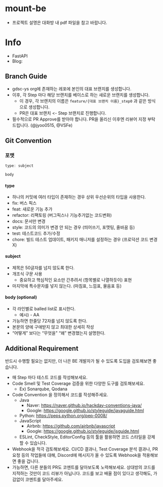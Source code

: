 # mount-be

- 프로젝트 설명은 대화방 내 pdf 파일을 참고 바랍니다.

# Info
- FastAPI
- Blog: 

## Branch Guide

- gdsc-ys org에 존재하는 레포에 본인의 대표 브랜치를 생성합니다.
- 이후, 각 Step 마다 해당 브랜치를 베이스로 하는 새로운 브랜치를 생성합니다.
  - 이 경우, 각 브랜치의 이름은 `feature/{대표 브랜치 이름}_step0` 과 같은 방식으로 생성합니다.
  - PR은 대표 브랜치 <- Step 브랜치로 진행합니다.
- 필수적으로 PR Approve를 받아야 합니다. PR을 올리신 이후엔 리뷰어 지정 부탁드립니다. (@jyoo0515, @VSFe) 

## Git Convention

### 포맷

```jsx
type: subject

body
```

#### type

- 하나의 커밋에 여러 타입이 존재하는 경우 상위 우선순위의 타입을 사용한다.
- fix: 버스 픽스
- feat: 새로운 기능 추가
- refactor: 리팩토링 (버그픽스나 기능추가없는 코드변화)
- docs: 문서만 변경
- style: 코드의 의미가 변경 안 되는 경우 (띄어쓰기, 포맷팅, 줄바꿈 등)
- test: 테스트코드 추가/수정
- chore: 빌드 테스트 업데이트, 패키지 매니저를 설정하는 경우 (프로덕션 코드 변경 X)

#### subject

- 제목은 50글자를 넘지 않도록 한다.
- 개조식 구문 사용
  - 중요하고 핵심적인 요소만 간추려서 (항목별로 나열하듯이) 표현
- 마지막에 특수문자를 넣지 않는다. (마침표, 느낌표, 물음표 등)

#### body (optional)

- 각 라인별로 balled list로 표시한다.
  - 예시) - AA
- 가능하면 한줄당 72자를 넘지 않도록 한다.
- 본문의 양에 구애받지 않고 최대한 상세히 작성
- “어떻게” 보다는 “무엇을" “왜” 변경했는지 설명한다.

## Additional Requirement

반드시 수행할 필요는 없지만, 더 나은 BE 개발자가 될 수 있도록 도입을 검토해보면 좋습니다.

- 매 Step 마다 테스트 코드를 작성해보세요.
- Code Smell 및 Test Coverage 검증을 위한 다양한 도구를 검토해보세요.
  - Ex) Sonarqube, Qodana
- Code Convention 을 정의해서 코드를 작성해주세요.
  - Java
    - Naver: https://naver.github.io/hackday-conventions-java/
    - Google: https://google.github.io/styleguide/javaguide.html
  - Python: https://peps.python.org/pep-0008/
  - JavaScript
    - Airbnb: https://github.com/airbnb/javascript
    - Google: https://google.github.io/styleguide/jsguide.html
  - ESLint, CheckStyle, EditorConfig 등의 툴을 활용하면 코드 스타일을 강제할 수 있습니다.
- Webhook을 적극 검토해보세요. CI/CD 결과나, Test Coverage 분석 결과나, PR 요청 등의 작업들에 대해, Discord에 메시지가 올 수 있도록 Webhook을 적용해보면 좋을 겁니다.
- 가능하면, 다른 분들의 PR도 코멘트를 달아보도록 노력해보세요. 상대방의 코드를 지적하는 것만이 코드 리뷰가 아닙니다. 코드를 보고 배울 점이 있다고 생각해도, 가감없이 코멘트를 달아주세요.

